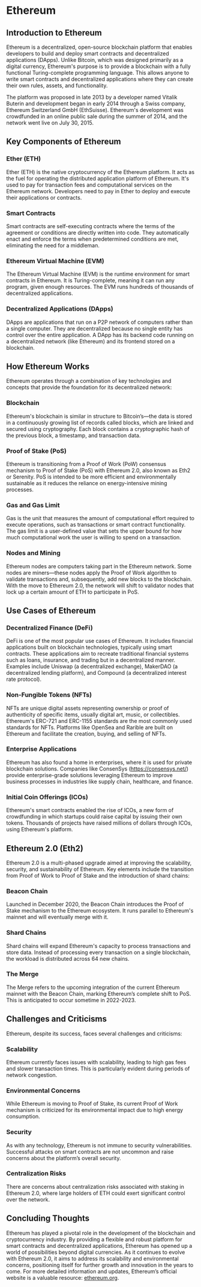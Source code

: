 # Ethereum

## Introduction to Ethereum

Ethereum is a decentralized, open-source blockchain platform that enables developers to build and deploy smart contracts and decentralized applications (DApps). Unlike Bitcoin, which was designed primarily as a digital currency, Ethereum's purpose is to provide a blockchain with a fully functional Turing-complete programming language. This allows anyone to write smart contracts and decentralized applications where they can create their own rules, assets, and functionality.

The platform was proposed in late 2013 by a developer named Vitalik Buterin and development began in early 2014 through a Swiss company, Ethereum Switzerland GmbH (EthSuisse). Ethereum's development was crowdfunded in an online public sale during the summer of 2014, and the network went live on July 30, 2015.

## Key Components of Ethereum

### Ether (ETH)

Ether (ETH) is the native cryptocurrency of the Ethereum platform. It acts as the fuel for operating the distributed application platform of Ethereum. It's used to pay for transaction fees and computational services on the Ethereum network. Developers need to pay in Ether to deploy and execute their applications or contracts.

### Smart Contracts

Smart contracts are self-executing contracts where the terms of the agreement or conditions are directly written into code. They automatically enact and enforce the terms when predetermined conditions are met, eliminating the need for a middleman.

### Ethereum Virtual Machine (EVM)

The Ethereum Virtual Machine (EVM) is the runtime environment for smart contracts in Ethereum. It is Turing-complete, meaning it can run any program, given enough resources. The EVM runs hundreds of thousands of decentralized applications.

### Decentralized Applications (DApps)

DApps are applications that run on a P2P network of computers rather than a single computer. They are decentralized because no single entity has control over the entire application. A DApp has its backend code running on a decentralized network (like Ethereum) and its frontend stored on a blockchain.

## How Ethereum Works

Ethereum operates through a combination of key technologies and concepts that provide the foundation for its decentralized network:

### Blockchain

Ethereum's blockchain is similar in structure to Bitcoin’s—the data is stored in a continuously growing list of records called blocks, which are linked and secured using cryptography. Each block contains a cryptographic hash of the previous block, a timestamp, and transaction data.

### Proof of Stake (PoS)

Ethereum is transitioning from a Proof of Work (PoW) consensus mechanism to Proof of Stake (PoS) with Ethereum 2.0, also known as Eth2 or Serenity. PoS is intended to be more efficient and environmentally sustainable as it reduces the reliance on energy-intensive mining processes.

### Gas and Gas Limit

Gas is the unit that measures the amount of computational effort required to execute operations, such as transactions or smart contract functionality. The gas limit is a user-defined value that sets the upper bound for how much computational work the user is willing to spend on a transaction.

### Nodes and Mining

Ethereum nodes are computers taking part in the Ethereum network. Some nodes are miners—these nodes apply the Proof of Work algorithm to validate transactions and, subsequently, add new blocks to the blockchain. With the move to Ethereum 2.0, the network will shift to validator nodes that lock up a certain amount of ETH to participate in PoS.

## Use Cases of Ethereum

### Decentralized Finance (DeFi)

DeFi is one of the most popular use cases of Ethereum. It includes financial applications built on blockchain technologies, typically using smart contracts. These applications aim to recreate traditional financial systems such as loans, insurance, and trading but in a decentralized manner. Examples include Uniswap (a decentralized exchange), MakerDAO (a decentralized lending platform), and Compound (a decentralized interest rate protocol).

### Non-Fungible Tokens (NFTs)

NFTs are unique digital assets representing ownership or proof of authenticity of specific items, usually digital art, music, or collectibles. Ethereum's ERC-721 and ERC-1155 standards are the most commonly used standards for NFTs. Platforms like OpenSea and Rarible are built on Ethereum and facilitate the creation, buying, and selling of NFTs.

### Enterprise Applications

Ethereum has also found a home in enterprises, where it is used for private blockchain solutions. Companies like ConsenSys (https://consensys.net/) provide enterprise-grade solutions leveraging Ethereum to improve business processes in industries like supply chain, healthcare, and finance.

### Initial Coin Offerings (ICOs)

Ethereum's smart contracts enabled the rise of ICOs, a new form of crowdfunding in which startups could raise capital by issuing their own tokens. Thousands of projects have raised millions of dollars through ICOs, using Ethereum's platform.

## Ethereum 2.0 (Eth2)

Ethereum 2.0 is a multi-phased upgrade aimed at improving the scalability, security, and sustainability of Ethereum. Key elements include the transition from Proof of Work to Proof of Stake and the introduction of shard chains:

### Beacon Chain

Launched in December 2020, the Beacon Chain introduces the Proof of Stake mechanism to the Ethereum ecosystem. It runs parallel to Ethereum's mainnet and will eventually merge with it.

### Shard Chains

Shard chains will expand Ethereum's capacity to process transactions and store data. Instead of processing every transaction on a single blockchain, the workload is distributed across 64 new chains.

### The Merge

The Merge refers to the upcoming integration of the current Ethereum mainnet with the Beacon Chain, marking Ethereum’s complete shift to PoS. This is anticipated to occur sometime in 2022-2023.

## Challenges and Criticisms

Ethereum, despite its success, faces several challenges and criticisms:

### Scalability

Ethereum currently faces issues with scalability, leading to high gas fees and slower transaction times. This is particularly evident during periods of network congestion.

### Environmental Concerns

While Ethereum is moving to Proof of Stake, its current Proof of Work mechanism is criticized for its environmental impact due to high energy consumption.

### Security

As with any technology, Ethereum is not immune to security vulnerabilities. Successful attacks on smart contracts are not uncommon and raise concerns about the platform’s overall security.

### Centralization Risks

There are concerns about centralization risks associated with staking in Ethereum 2.0, where large holders of ETH could exert significant control over the network.

## Concluding Thoughts

Ethereum has played a pivotal role in the development of the blockchain and cryptocurrency industry. By providing a flexible and robust platform for smart contracts and decentralized applications, Ethereum has opened up a world of possibilities beyond digital currencies. As it continues to evolve with Ethereum 2.0, it aims to address its scalability and environmental concerns, positioning itself for further growth and innovation in the years to come. For more detailed information and updates, Ethereum’s official website is a valuable resource: [ethereum.org](https://ethereum.org/).